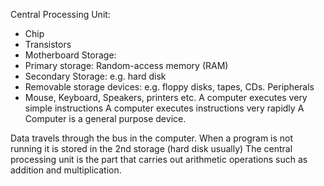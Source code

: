 Central Processing Unit:
- Chip
- Transistors
- Motherboard
Storage:
- Primary storage: Random-access memory (RAM)
- Secondary Storage: e.g. hard disk
- Removable storage devices: e.g. floppy disks, tapes, CDs.
Peripherals
- Mouse, Keyboard, Speakers, printers etc.
A computer executes very simple instructions
A computer executes instructions very rapidly
A Computer is a general purpose device.

Data travels through the bus in the computer.
When a program is not running it is stored in the 2nd storage (hard disk usually)
The central processing unit is the part that carries out arithmetic operations such as addition and multiplication.
